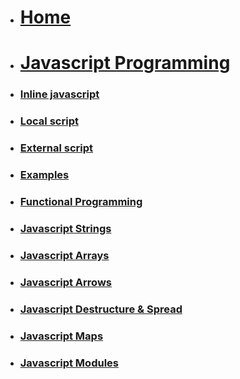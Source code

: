 <!-- docs/_sidebar.md -->

* [<h1>Home</h1>](/)
* [<h1>Javascript Programming</h1>](Block_JS/README.md)
* [<h3>Inline javascript</h3>](Block_JS/section_1/section_1a.md)
* [<h3>Local script</h3>](Block_JS/section_1/section_1b.md)
* [<h3>External script</h3>](Block_JS/section_1/section_1c.md)
* [<h3>Examples</h3>](Block_JS/section_1/Examples.md)
<!--* [<h3>Object Orientation</h3>](Block_JS/section_2/section_2.md) -->
* [<h3>Functional Programming</h3>](Block_JS/section_3/section_3.md)
* [<h3>Javascript Strings</h3>](Block_JS/section_4/section_4_E6strings.md) 
* [<h3>Javascript Arrays</h3>](Block_JS/section_4/section_4_E6arrays.md) 
* [<h3>Javascript Arrows</h3>](Block_JS/section_4/section_4_E6arrows.md) 
* [<h3>Javascript Destructure & Spread</h3>](Block_JS/section_4/section_4_E6destructure.md) 
* [<h3>Javascript Maps</h3>](Block_JS/section_4/section_4_E6maps.md) 
* [<h3>Javascript Modules</h3>](Block_JS/section_4/section_4_E6modules.md) 
<!--** [<h3>Javascript Promises</h3>](Block_JS/section_5/section_5_Promises.md) -->